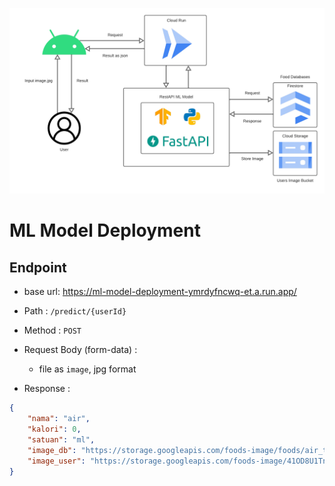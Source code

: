 ![ml-model-diagram](https://github.com/C23-PS317/ml-model-deployment/blob/main/ml-model-diagram.png?raw=true)

# ML Model Deployment

## Endpoint

- base url: https://ml-model-deployment-ymrdyfncwq-et.a.run.app/

- Path : `/predict/{userId}`
- Method : `POST`
- Request Body (form-data) :
  - file as `image`, jpg format
- Response :

```json
{
    "nama": "air",
    "kalori": 0,
    "satuan": "ml",
    "image_db": "https://storage.googleapis.com/foods-image/foods/air_train%20(6).jpg",
    "image_user": "https://storage.googleapis.com/foods-image/41OD8U1Tn0N3GC2VMkVH5HnFf2r2/air_train%20%282%29.jpg"
}
```
